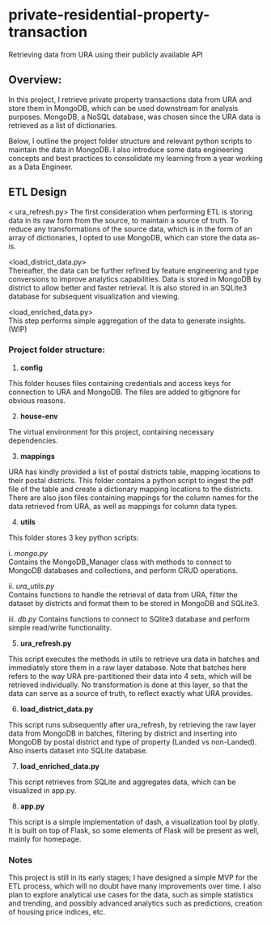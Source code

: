 # private-residential-property-transaction
Retrieving data from URA using their publicly available API

## Overview:
In this project, I retrieve private property transactions data from URA and store them in MongoDB, which can be used downstream for analysis purposes.
MongoDB, a NoSQL database, was chosen since the URA data is retrieved as a list of dictionaries.

Below, I outline the project folder structure and relevant python scripts to maintain the data in MongoDB.
I also introduce some data engineering concepts and best practices to consolidate my learning from a year working as a Data Engineer.

## ETL Design  
< ura_refresh.py>
The first consideration when performing ETL is storing data in its raw form from the source, to maintain a source of truth. To reduce any transformations of the source data, which is in the form of an array of dictionaries, I opted to use MongoDB, which can store the data as-is.

<load_district_data.py>  
Thereafter, the data can be further refined by feature engineering and type conversions to improve analytics capabilities. Data is stored in MongoDB by district to allow better and faster retrieval. It is also stored in an SQLite3 database for subsequent visualization and viewing.

<load_enriched_data.py>  
This step performs simple aggregation of the data to generate insights. (WIP)


### Project folder structure:
1. **config**  

This folder houses files containing credentials and access keys for connection to URA and MongoDB. The files are added to gitignore for obvious reasons.

2. **house-env**  

The virtual environment for this project, containing necessary dependencies.

3. **mappings**  

URA has kindly provided a list of postal districts table, mapping locations to their postal districts.
This folder contains a python script to ingest the pdf file of the table and create a dictionary mapping locations to the districts.
There are also json files containing mappings for the column names for the data retrieved from URA, as well as mappings for column data types.

4. **utils**  

This folder stores 3 key python scripts:   
    
i. _mongo.py_  
Contains the MongoDB_Manager class with methods to connect to MongoDB databases and collections, and perform CRUD operations.
 
ii. _ura_utils.py_  
Contains functions to handle the retrieval of data from URA, filter the dataset by districts and format them to be stored in MongoDB and SQLite3.

iii. _db.py_
Contains functions to connect to SQlite3 database and perform simple read/write functionality.

5. **ura_refresh.py**  

This script executes the methods in utils to retrieve ura data in batches and immediately store them in a raw layer database.
Note that batches here refers to the way URA pre-partitioned their data into 4 sets, which will be retrieved individually.
No transformation is done at this layer, so that the data can serve as a source of truth, to reflect exactly what URA provides.

6. **load_district_data.py**  
  
This script runs subsequently after ura_refresh, by retrieving the raw layer data from MongoDB in batches, filtering by district and inserting into MongoDB by postal district and type of property (Landed vs non-Landed). Also inserts dataset into SQLite database.

7. **load_enriched_data.py**

This script retrieves from SQLite and aggregates data, which can be visualized in app.py.

8. **app.py**

This script is a simple implementation of dash, a visualization tool by plotly. It is built on top of Flask, so some elements of Flask will be present as well, mainly for homepage.

### Notes
This project is still in its early stages; I have designed a simple MVP for the ETL process, which will no doubt have many improvements over time. I also plan to explore analytical use cases for the data, such as simple statistics and trending, and possibly advanced analytics such as predictions, creation of housing price indices, etc.
